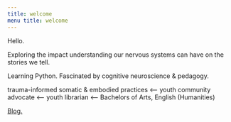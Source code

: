 ```yaml
---
title: welcome 
menu title: welcome
---
```



Hello. 

Exploring the impact understanding our nervous systems can have on the stories we tell. 

Learning Python. Fascinated by cognitive neuroscience & pedagogy. 

trauma-informed somatic & embodied practices <-- youth community advocate <-- youth librarian <-- Bachelors of Arts, English (Humanities) 

[Blog.]([https://github.com/SarahDeLongteacher/website/blob/main/blog](https://github.com/SarahDeLongteacher/website/blob/f807049b31ef3b8c167b7a5a4589982b439bde30/blog.md)) 

